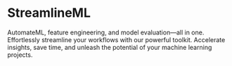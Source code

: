 # StreamlineML
AutomateML, feature engineering, and model evaluation—all in one. Effortlessly streamline your workflows with our powerful toolkit. Accelerate insights, save time, and unleash the potential of your machine learning projects.
